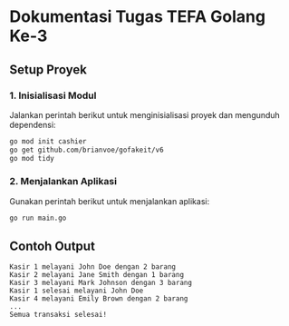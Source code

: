 # Dokumentasi Tugas TEFA Golang Ke-3  

## Setup Proyek  

### 1. Inisialisasi Modul  
Jalankan perintah berikut untuk menginisialisasi proyek dan mengunduh dependensi:  
```sh
go mod init cashier
go get github.com/brianvoe/gofakeit/v6
go mod tidy
```

### 2. Menjalankan Aplikasi  
Gunakan perintah berikut untuk menjalankan aplikasi:  
```sh
go run main.go
```

## Contoh Output  
```
Kasir 1 melayani John Doe dengan 2 barang  
Kasir 2 melayani Jane Smith dengan 1 barang  
Kasir 3 melayani Mark Johnson dengan 3 barang  
Kasir 1 selesai melayani John Doe  
Kasir 4 melayani Emily Brown dengan 2 barang  
...
Semua transaksi selesai!
```
